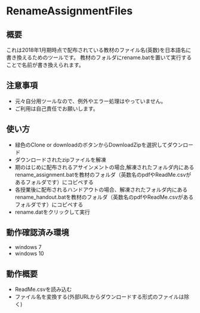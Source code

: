 # RenameAssignmentFiles

概要
------

これは2018年1月期時点で配布されている教材のファイル名(英数)を日本語名に書き換えるためのツールです。
教材のフォルダにrename.batを置いて実行することで名前が書き換えられます。

注意事項
-----

* 元々自分用ツールなので、例外やエラー処理はやっていません。
* ご利用は自己責任でお願いします。

使い方
-----

* 緑色のClone or downloadのボタンからDownloadZipを選択してダウンロード
* ダウンロードされたzipファイルを解凍
* 期のはじめに配布されるアサインメントの場合,解凍されたフォルダ内にあるrename_assignment.batを教材のフォルダ（英数名のpdfやReadMe.csvがあるフォルダです）にコピペする
* 各授業後に配布されるハンドアウトの場合、解凍されたフォルダ内にあるrename_handout.batを教材のフォルダ（英数名のpdfやReadMe.csvがあるフォルダです）にコピペする
* rename.datをクリックして実行


動作確認済み環境
-------

* windows 7                                                                                                                                          
* windows 10
 
動作概要
-------

* ReadMe.csvを読み込む
* ファイル名を変換する(外部URLからダウンロードする形式のファイルは除く)

